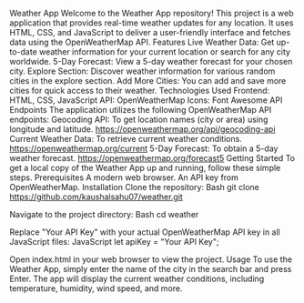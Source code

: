 
Weather App
Welcome to the Weather App repository! This project is a web application that provides real-time weather updates for any location. It uses HTML, CSS, and JavaScript to deliver a user-friendly interface and fetches data using the OpenWeatherMap API.
Features
Live Weather Data: Get up-to-date weather information for your current location or search for any city worldwide.
5-Day Forecast: View a 5-day weather forecast for your chosen city.
Explore Section: Discover weather information for various random cities in the explore section.
Add More Cities: You can add and save more cities for quick access to their weather.
Technologies Used
Frontend: HTML, CSS, JavaScript
API: OpenWeatherMap
Icons: Font Awesome
API Endpoints
The application utilizes the following OpenWeatherMap API endpoints:
Geocoding API: To get location names (city or area) using longitude and latitude.
https://openweathermap.org/api/geocoding-api
Current Weather Data: To retrieve current weather conditions.
https://openweathermap.org/current
5-Day Forecast: To obtain a 5-day weather forecast.
https://openweathermap.org/forecast5
Getting Started
To get a local copy of the Weather App up and running, follow these simple steps.
Prerequisites
A modern web browser.
An API key from OpenWeatherMap.
Installation
Clone the repository:
Bash
git clone https://github.com/kaushalsahu07/weather.git


Navigate to the project directory:
Bash
cd weather


Replace "Your API Key" with your actual OpenWeatherMap API key in all JavaScript files:
JavaScript
let apiKey = "Your API Key";


Open index.html in your web browser to view the project.
Usage
To use the Weather App, simply enter the name of the city in the search bar and press Enter. The app will display the current weather conditions, including temperature, humidity, wind speed, and more.
